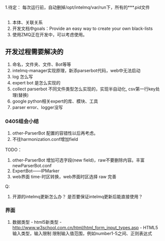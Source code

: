 <head><meta charset="UTF-8"></head>
1.待定： 每次运行前，自动删掉/opt/intelmq/var/run下，所有的***.pid文件


##
1. 本体、关联关系
2. 开发文档中goals：Provide an easy way to create your own black-lists
3. 使用ZMQ正在开发中，可以考虑使用。

## 开发过程需要解决的
1. 命名，文件夹、文件、Bot等等
2. intelmq-manager实现原理，新添parserbot代码，web中无法启动
3. log 怎么写
4. expert bot 是怎么实现的
5. collect parserbot 不同文件类型怎么实现的，实现半自动化, csv第一行key处理(替换)
6. google python相关expert的库、模块、工具
7. parser error、logger没写

### 0405组会小结
1. other-ParserBot 配置的容错性以后再考虑。
2. 不往harmonization.conf增加field

TODO：
1. other-ParserBot 增加可选字段(new field)，raw不要删除内容。丰富newParserBot.conf
2. ExpertBot——IPMarker
3. web界面
  time-时区转换，web界面时区选择
  raw 完善

Q:
1. 开源的intelmq更新怎么办？ 是否要保证intelmq更新后能直接使用？

### 界面
1. 数据类型 - html5新类型 - http://www.w3school.com.cn/html/html_form_input_types.asp - HTML5 输入类型，输入限制
   限制输入值范围，例如number1-5之间、正则表达式
